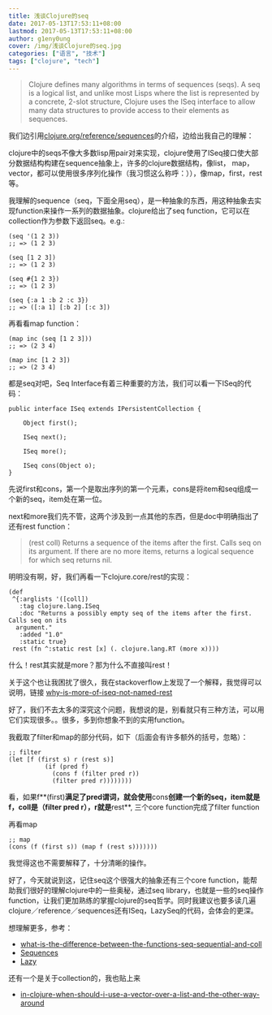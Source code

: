 ```yaml
---
title: 浅谈Clojure的seq
date: 2017-05-13T17:53:11+08:00
lastmod: 2017-05-13T17:53:11+08:00
author: g1eny0ung
cover: /img/浅谈Clojure的seq.jpg
categories: ["语言", "技术"]
tags: ["clojure", "tech"]
---
```


> Clojure defines many algorithms in terms of sequences (seqs). A seq is a logical list, and unlike most Lisps where the list is represented by a concrete, 2-slot structure, Clojure uses the ISeq interface to allow many data structures to provide access to their elements as sequences. 

<!--more-->

我们边引用[clojure.org/reference/sequences](https://clojure.org/reference/sequences)的介绍，边给出我自己的理解：

clojure中的seqs不像大多数lisp用pair对来实现，clojure使用了ISeq接口使大部分数据结构构建在sequence抽象上，许多的clojure数据结构，像list， map， vector，都可以使用很多序列化操作（我习惯这么称呼：）），像map，first，rest等。

我理解的sequence（seq，下面全用seq），是一种抽象的东西，用这种抽象去实现function来操作一系列的数据抽象。clojure给出了seq function，它可以在collection作为参数下返回seq。e.g.:

```
(seq '(1 2 3))
;; => (1 2 3)

(seq [1 2 3])
;; => (1 2 3)

(seq #{1 2 3})
;; => (1 2 3)

(seq {:a 1 :b 2 :c 3})
;; => ([:a 1] [:b 2] [:c 3])
```

再看看map function：

```
(map inc (seq [1 2 3]))
;; => (2 3 4)

(map inc [1 2 3])
;; => (2 3 4)
```

都是seq对吧，Seq Interface有着三种重要的方法，我们可以看一下ISeq的代码：

```
public interface ISeq extends IPersistentCollection {

    Object first();

    ISeq next();

    ISeq more();

    ISeq cons(Object o);
}
```

先说first和cons，第一个是取出序列的第一个元素，cons是将item和seq组成一个新的seq，item处在第一位。

next和more我们先不管，这两个涉及到一点其他的东西，但是doc中明确指出了还有rest function：

> (rest coll) Returns a sequence of the items after the first. Calls seq on its argument. If there are no more items, returns a logical sequence for which seq returns nil.

明明没有啊，好，我们再看一下clojure.core/rest的实现：

```
(def
 ^{:arglists '([coll])
   :tag clojure.lang.ISeq
   :doc "Returns a possibly empty seq of the items after the first. Calls seq on its
  argument."
   :added "1.0"
   :static true}  
 rest (fn ^:static rest [x] (. clojure.lang.RT (more x))))
```

什么！rest其实就是more？那为什么不直接叫rest！

关于这个也让我困扰了很久，我在stackoverflow上发现了一个解释，我觉得可以说明，链接 [why-is-more-of-iseq-not-named-rest](http://stackoverflow.com/questions/15815639/why-is-more-of-iseq-not-named-rest)

好了，我们不去太多的深究这个问题，我想说的是，别看就只有三种方法，可以用它们实现很多。。很多，多到你想象不到的实用function。

我截取了filter和map的部分代码，如下（后面会有许多额外的括号，忽略）：

```
;; filter
(let [f (first s) r (rest s)]
          (if (pred f)
            (cons f (filter pred r))
            (filter pred r))))))))
```

看，如果f**(first)**满足了pred谓词，就会使用**cons**创建一个新的seq，item就是f，coll是（filter pred r），r就是**rest**,
三个core function完成了filter function

再看map

```
;; map
(cons (f (first s)) (map f (rest s)))))))
```

我觉得这也不需要解释了，十分清晰的操作。

好了，今天就说到这，记住seq这个很强大的抽象还有三个core function，能帮助我们很好的理解clojure中的一些奥秘，通过seq library，也就是一些的seq操作function，让我们更加熟练的掌握clojure的seq哲学。同时我建议也要多读几遍clojure／reference／sequences还有ISeq，LazySeq的代码，会体会的更深。

想理解更多，参考：

* [what-is-the-difference-between-the-functions-seq-sequential-and-coll](http://stackoverflow.com/questions/22439174/what-is-the-difference-between-the-functions-seq-sequential-and-coll)
* [Sequences](https://clojure.org/reference/sequences)
* [Lazy](https://clojure.org/reference/lazy)

还有一个是关于collection的，我也贴上来

* [in-clojure-when-should-i-use-a-vector-over-a-list-and-the-other-way-around](http://stackoverflow.com/questions/1147975/in-clojure-when-should-i-use-a-vector-over-a-list-and-the-other-way-around)
